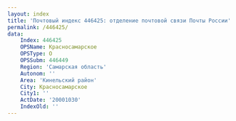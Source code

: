 ```yaml
---
layout: index
title: 'Почтовый индекс 446425: отделение почтовой связи Почты России'
permalink: /446425/
data:
    Index: 446425
    OPSName: Красносамарское
    OPSType: О
    OPSSubm: 446449
    Region: 'Самарская область'
    Autonom: ''
    Area: 'Кинельский район'
    City: Красносамарское
    City1: ''
    ActDate: '20001030'
    IndexOld: ''
---
```


